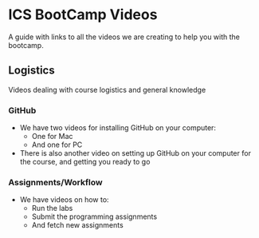 # ICS BootCamp Videos

A guide with links to all the videos we are creating to help you with the bootcamp.

## Logistics

Videos dealing with course logistics and general knowledge

### GitHub

- We have two videos for installing GitHub on your computer:
  - One for Mac
  - And one for PC
- There is also another video on setting up GitHub on your computer for the course, and getting you ready to go

### Assignments/Workflow

- We have videos on how to:
	- Run the labs
	- Submit the programming assignments
	- And fetch new assignments